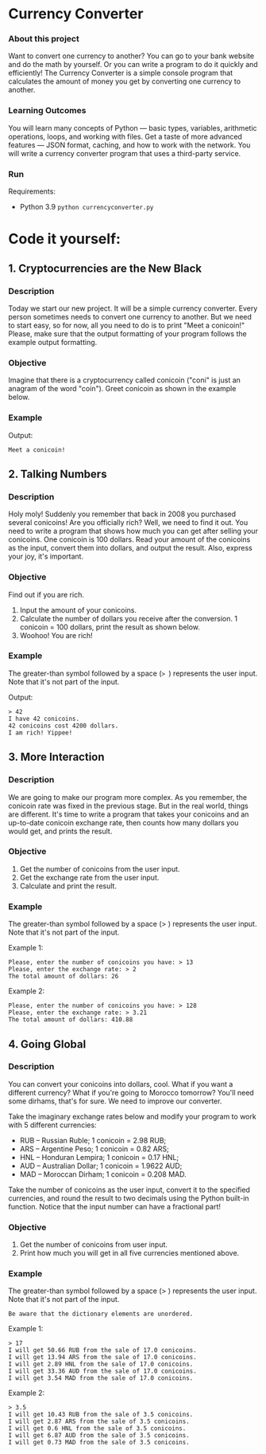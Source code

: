 # Currency Converter

### About this project
Want to convert one currency to another? You can go to your bank website and do the math by yourself. Or you can write a program to do it quickly and efficiently! The Currency Converter is a simple console program that calculates the amount of money you get by converting one currency to another.

### Learning Outcomes
You will learn many concepts of Python — basic types, variables, arithmetic operations, loops, and working with files. Get a taste of more advanced features — JSON format, caching, and how to work with the network. You will write a currency converter program that uses a third-party service.

### Run

Requirements:
- Python 3.9
`python currencyconverter.py`

# Code it yourself:

## 1. Cryptocurrencies are the New Black

### Description

Today we start our new project. It will be a simple currency converter. Every person sometimes needs to convert one currency to another. But we need to start easy, so for now, all you need to do is to print "Meet a conicoin!" Please, make sure that the output formatting of your program follows the example output formatting.

### Objective

Imagine that there is a cryptocurrency called conicoin ("coni" is just an anagram of the word "coin"). Greet conicoin as shown in the example below.

### Example

Output:
```
Meet a conicoin!
```

## 2. Talking Numbers

### Description

Holy moly! Suddenly you remember that back in 2008 you purchased several conicoins! Are you officially rich? Well, we need to find it out. You need to write a program that shows how much you can get after selling your conicoins. One conicoin is 100 dollars. Read your amount of the conicoins as the input, convert them into dollars, and output the result. Also, express your joy, it's important.

### Objective

Find out if you are rich.

1. Input the amount of your conicoins.
2. Calculate the number of dollars you receive after the conversion. 1 conicoin = 100 dollars, print the result as shown below.
3. Woohoo! You are rich!

### Example

The greater-than symbol followed by a space (`> `) represents the user input. Note that it's not part of the input.

Output:
```
> 42
I have 42 conicoins.
42 conicoins cost 4200 dollars.
I am rich! Yippee!
```

## 3. More Interaction

### Description

We are going to make our program more complex. As you remember, the conicoin rate was fixed in the previous stage. But in the real world, things are different. It's time to write a program that takes your conicoins and an up-to-date conicoin exchange rate, then counts how many dollars you would get, and prints the result.

### Objective

1. Get the number of conicoins from the user input.
2. Get the exchange rate from the user input.
3. Calculate and print the result.

### Example

The greater-than symbol followed by a space (> ) represents the user input. Note that it's not part of the input.

Example 1:
```
Please, enter the number of conicoins you have: > 13
Please, enter the exchange rate: > 2
The total amount of dollars: 26
```
Example 2:
```
Please, enter the number of conicoins you have: > 128
Please, enter the exchange rate: > 3.21
The total amount of dollars: 410.88
```

## 4. Going Global

### Description

You can convert your conicoins into dollars, cool. What if you want a different currency? What if you're going to Morocco tomorrow? You'll need some dirhams, that's for sure. We need to improve our converter.

Take the imaginary exchange rates below and modify your program to work with 5 different currencies:

* RUB – Russian Ruble; 1 conicoin = 2.98 RUB;
* ARS – Argentine Peso; 1 conicoin = 0.82 ARS;
* HNL – Honduran Lempira; 1 conicoin = 0.17 HNL;
* AUD – Australian Dollar; 1 conicoin = 1.9622 AUD;
* MAD – Moroccan Dirham; 1 conicoin = 0.208 MAD.

Take the number of conicoins as the user input, сonvert it to the specified currencies, and round the result to two decimals using the Python built-in function. Notice that the input number can have a fractional part!

### Objective

1. Get the number of conicoins from user input.
2. Print how much you will get in all five currencies mentioned above.

### Example

The greater-than symbol followed by a space (> ) represents the user input. Note that it's not part of the input.
```
Be aware that the dictionary elements are unordered.
```
Example 1:
```
> 17
I will get 50.66 RUB from the sale of 17.0 conicoins.
I will get 13.94 ARS from the sale of 17.0 conicoins.
I will get 2.89 HNL from the sale of 17.0 conicoins.
I will get 33.36 AUD from the sale of 17.0 conicoins.
I will get 3.54 MAD from the sale of 17.0 conicoins.
```
Example 2:
```
> 3.5
I will get 10.43 RUB from the sale of 3.5 conicoins.
I will get 2.87 ARS from the sale of 3.5 conicoins.
I will get 0.6 HNL from the sale of 3.5 conicoins.
I will get 6.87 AUD from the sale of 3.5 conicoins.
I will get 0.73 MAD from the sale of 3.5 conicoins.
```
